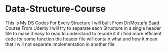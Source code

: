 # Data-Structure-Course
This is My DS Codes For Every Structure i will bulit From Dr/Mostafa Saad Course From Udemy
i will try to separate each Structure in a single header file to make it easy to read to understand to recode it if i find more efficient code for some function
the header file will contain what and how it mean that i will not separate implementation in another file 

